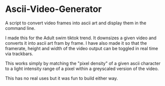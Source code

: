 # Ascii-Video-Generator
A script to convert video frames into ascii art and display them in the command line.

I made this for the Adult swim tiktok trend. It downsizes a given video and converts it into ascii art fram by frame.
I have also made it so that the framerate, height and width of the video output can be toggled in real time via trackbars.

This works simply by matching the "pixel density" of a given ascii character to a light intensity range of a pixel within a greyscaled version of the video.

This has no real uses but it was fun to build either way.
